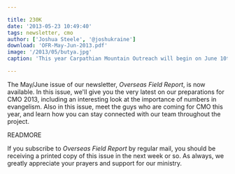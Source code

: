 ```yaml
---

title: 230K
date: '2013-05-23 10:49:40'
tags: newsletter, cmo
author: ['Joshua Steele', '@joshukraine']
download: 'OFR-May-Jun-2013.pdf'
image: '/2013/05/butya.jpg'
caption: 'This year Carpathian Mountain Outreach will begin on June 10th. Today, we’re placing an order for 230,000 tracts which will be distributed throughout Western Ukraine in the coming months.'

---
```


The May/June issue of our newsletter, *Overseas Field Report*, is now available. In this issue, we'll give you the very latest on our preparations for CMO 2013, including an interesting look at the importance of numbers in evangelism. Also in this issue, meet the guys who are coming for CMO this year, and learn how you can stay connected with our team throughout the project.

READMORE

If you subscribe to *Overseas Field Report* by regular mail, you should be receiving a printed copy of this issue in the next week or so. As always, we greatly appreciate your prayers and support for our ministry.
